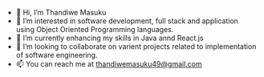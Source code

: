 - 👋 Hi, I’m Thandiwe Masuku
- 👀 I’m interested in software development, full stack and application using Object Oriented Programming languages.
- 🌱 I’m currently enhancing my skills in Java annd React.js
- 💞️ I’m looking to collaborate on varient projects related to implementation of software engineering.
- 📫 You can reach me at thandiwemasuku49@gmail.com 

<!---
thandiweportia/thandiweportia is a ✨ special ✨ repository because its `README.md` (this file) appears on your GitHub profile.
You can click the Preview link to take a look at your changes.
--->
